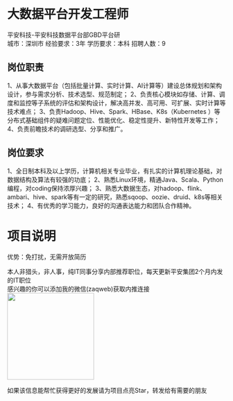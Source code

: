 # 大数据平台开发工程师
平安科技-平安科技数据平台部GBD平台研  
城市：深圳市 经验要求：3年 学历要求：本科  招聘人数：9

## 岗位职责
1、从事大数据平台（包括批量计算、实时计算、AI计算等）建设总体规划和架构设计，参与需求分析、技术选型、规范制定；
   2、负责核心模块如存储、计算、调度和监控等子系统的评估和架构设计，解决高并发、高可用、可扩展、实时计算等技术难点；
   3、负责Hadoop、Hive、Spark、HBase、K8s（Kubernetes ）等分布式基础组件的疑难问题定位、性能优化、稳定性提升、新特性开发等工作；
   4、负责前瞻技术的调研选型、分享和推广。

## 岗位要求
1、全日制本科及以上学历，计算机相关专业毕业，有扎实的计算机理论基础，对数据结构及算法有较强的功底；
   2、熟悉Linux环境，精通Java、Scala、Python编程，对coding保持浓厚兴趣；
   3、熟悉大数据生态，对hadoop、flink、ambari、hive、spark等有一定的研究，熟悉sqoop、oozie、druid、k8s等相关技术；
   4、有优秀的学习能力，良好的沟通表达能力和团队合作精神。

# 项目说明

优势：免打扰，无需开放简历

本人非猎头，非人事，纯IT同事分享内部推荐职位，每天更新平安集团2个月内发的IT职位  
感兴趣的你可以添加我的微信(zaqweb)获取内推连接  
<img src="https://github.com/zaqweb/PA-IT-JOBS/blob/master/WechatICode.jpeg"  height="200" width="200">

如果该信息能帮忙获得更好的发展请为项目点亮Star，转发给有需要的朋友




